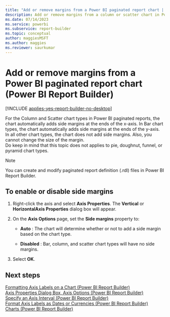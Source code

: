 ```yaml
---
title: "Add or remove margins from a Power BI paginated report chart | Microsoft Docs"
description: Add or remove margins from a column or scatter chart in Power BI Report Builder. Improve readability or appearance of Power BI paginated reports. 
ms.date: 07/14/2023
ms.service: powerbi
ms.subservice: report-builder
ms.topic: conceptual
author: maggiesMSFT
ms.author: maggies
ms.reviewer: saurkumar
---
```

# Add or remove margins from a Power BI paginated report chart (Power BI Report Builder)

[!INCLUDE [applies-yes-report-builder-no-desktop](../../includes/applies-yes-report-builder-no-desktop.md)]

For the Column and Scatter chart types in Power BI paginated reports, the chart automatically adds side margins at the ends of the x-axis. In Bar chart types, the chart automatically adds side margins at the ends of the y-axis. In all other chart types, the chart does not add side margins. Also, you cannot change the size of the margin.  
Do keep in mind that this topic does not applies to pie, doughnut, funnel, or pyramid chart types.  

> [!NOTE]  
>  You can create and modify paginated report definition (.rdl) files in Power BI Report Builder.
 
## To enable or disable side margins  
  
1.  Right-click the axis and select **Axis Properties**. The **Vertical** or **HorizontalAxis Properties** dialog box will appear.  
  
1.  On the **Axis Options** page, set the **Side margins** property to:  
  
    -   **Auto** : The chart will determine whether or not to add a side margin based on the chart type.  
  
    -   **Disabled** : Bar, column, and scatter chart types will have no side margins.  
  
1.  Select **OK**.
   
## Next steps  
 [Formatting Axis Labels on a Chart &#40;Power BI Report Builder&#41;](/sql/reporting-services/report-design/formatting-axis-labels-on-a-chart-report-builder-and-ssrs)   
 [Axis Properties Dialog Box, Axis Options &#40;Power BI Report Builder&#41;](/previous-versions/sql/)   
 [Specify an Axis Interval &#40;Power BI Report Builder&#41;](/sql/reporting-services/report-design/specify-an-axis-interval-report-builder-and-ssrs)   
 [Format Axis Labels as Dates or Currencies &#40;Power BI Report Builder&#41;](/sql/reporting-services/report-design/format-axis-labels-as-dates-or-currencies-report-builder-and-ssrs)   
 [Charts &#40;Power BI Report Builder&#41;](/sql/reporting-services/report-design/charts-report-builder-and-ssrs)  
  
